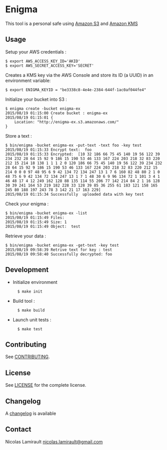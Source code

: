 # Enigma

This tool is a personal safe using [Amazon S3][] and [Amazon KMS][]

## Usage

Setup your AWS credentials :

    $ export AWS_ACCESS_KEY_ID='AKID'
    $ export AWS_SECRET_ACCESS_KEY='SECRET'

Creates a KMS key via the AWS Console and store its ID (a UUID) in an environment variable:

    $ export ENIGMA_KEYID = "be3338c8-4e4e-2384-644f-1ac0af044fe4"

Initialize your bucket into S3 :

    $ enigma create -bucket enigma-ex
    2015/08/19 01:15:00 Create bucket : enigma-ex
    2015/08/19 01:15:01 {
        Location: "http://enigma-ex.s3.amazonaws.com/"
    }

Store a text :

    $ bin/enigma -bucket enigma-ex -put-text -text foo -key test
    2015/08/19 01:15:33 Encrypt text:  foo
    2015/08/19 01:15:33 Encrypted:  [10 32 186 66 75 45 140 19 56 122 39 234 232 28 64 15 92 9 186 15 190 53 46 133 167 224 203 218 32 83 220 212 15 214 18 138 1 1 1 2 0 120 186 66 75 45 140 19 56 122 39 234 232 28 64 15 92 9 186 15 190 53 46 133 167 224 203 218 32 83 220 212 15 214 0 0 0 97 48 95 6 9 42 134 72 134 247 13 1 7 6 160 82 48 80 2 1 0 48 75 6 9 42 134 72 134 247 13 1 7 1 48 30 6 9 96 134 72 1 101 3 4 1 46 48 17 4 12 249 162 128 88 135 114 55 206 77 142 214 84 2 1 16 128 30 39 241 164 53 219 182 228 33 128 39 85 36 255 61 183 121 158 165 245 80 188 197 243 78 3 142 21 17 163 229]
    2015/08/19 01:15:34 Successfully  uploaded data with key test

Check your enigma :

    $ bin/enigma -bucket enigma-ex -list
    2015/08/19 01:15:49 Files:
    2015/08/19 01:15:49 Size: 1
    2015/08/19 01:15:49 Object:  test

Retrieve your data :

    $ bin/enigma -bucket enigma-ex -get-text -key test
    2015/08/19 09:58:39 Retrive text for key : test
    2015/08/19 09:58:40 Successfully decrypted: foo


## Development

* Initialize environment

        $ make init

* Build tool :

        $ make build

* Launch unit tests :

        $ make test

## Contributing

See [CONTRIBUTING](CONTRIBUTING.md).


## License

See [LICENSE](LICENSE) for the complete license.


## Changelog

A [changelog](ChangeLog.md) is available


## Contact

Nicolas Lamirault <nicolas.lamirault@gmail.com>



[Amazon S3]:https://aws.amazon.com/s3/
[Amazon KMS]: https://aws.amazon.com/kms/
